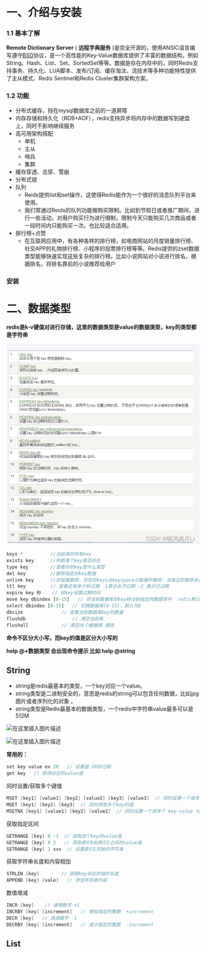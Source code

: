 # 一、介绍与安装

### 1.1 基本了解

  **Remote Dictionary Server** ( **远程字典服务** )是完全开源的，使用ANSIC语言编写遵守[BSD](https://so.csdn.net/so/search?q=BSD&spm=1001.2101.3001.7020)协议，是一个高性能的Key-Value数据库提供了丰富的数据结构，例如String、Hash、List、Set、SortedSet等等。数据是存在内存中的，同时Redis支持事务、持久化、LUA脚本、发布/订阅、缓存淘汰、流技术等多种功能特性提供了主从模式、Redis Sentinel和Redis Cluster集群架构方案。

### 1.2 功能

* 分布式缓存，挡在mysql数据库之前的一道屏障
* 内存存储和持久化（RDB+AOF），redis支持异步将内存中的数据写到硬盘上，同时不影响继续服务
* 高可用架构搭配
  * 单机
  * 主从
  * 哨兵
  * 集群
* 缓存穿透、击穿、雪崩
* 分布式锁
* 队列
  * Reids提供list和set操作，这使得Redis能作为一个很好的消息队列平台来使用。
  * 我们常通过Reids的队列功能做购买限制。比如到节假日或者推广期间，进行一些活动，对用户购买行为进行限制，限制今天只能购买几次商品或者一段时间内只能购买一次。也比较适合适用。
* 排行榜+点赞
  * 在互联网应用中，有各种各样的排行榜，如电商网站的月度销量排行榜、社交APP的礼物排行榜、小程序的投票排行榜等等。Redis提供的zset数据类型能够快速实现这些复杂的排行榜。比如小说网站对小说进行排名，根据排名，将排名靠前的小说推荐给用户


### 安装

# 二、数据类型

**redis是k-v键值对进行存储，这里的数据类型是value的数据类型，key的类型都是字符串**

![1705047571435](image/1.基础篇/1705047571435.png)

```js
keys *  		//当前库的所有key
exists key      //判断某个key是否存在
type key        //查看你的key是什么类型
del key         //删除指定的key数据
unlink key      //非阻塞删除，仅仅将keys从keyspace元数据中删除，没真正的删除会在后续异步中操作
ttl key         // 查看还有多少秒过期 -1表示永不过期 -2 表示已过期
expire key 秒    // 给key设置过期时间
move key dbindex [0-15]   // 将当前数据库的key移动到指定的数据库中  redis默认是有16个数据库的
select dbindex [0-15]   // 切换数据库[0-15]，默认为0
dbsize   			// 查看当前数据库key的数量
flushdb         		// 清空当前库
flushall 			// 清空16个数据库 慎用

```

**命令不区分大小写，而key的值是区分大小写的**

**help @+数据类型 会出现命令提示 比如 help @string**

## String


* string是redis最基本的类型，一个key对应一个value。
* string类型是二进制安全的，意思是redis的string可以包含任何数据，比如jpg图片或者序列化的对象 。
* string类型是Redis最基本的数据类型，一个redis中字符串value最多可以是512M

![在这里插入图片描述](https://img-blog.csdnimg.cn/59d52ab816114824a740b19aca9fd08d.png)

![在这里插入图片描述](https://img-blog.csdnimg.cn/6bf0e2a1bea7458e8add4586d384c82c.png)

**常用的：**

```java
set key value ex 20   // 设置值 20秒过期
get key   // 获得对应的value值
```

同时设置/获取多个键值

```java
MSET [key1] [value1] [key2] [value2] [key3] [value3]  // 同时设置一个或多个键值对
MGET [key1] [key2] [key3]  // 同时获取多个key的值
MSETNX [key1] [value1] [key2] [value2]  // 同时设置一个或多个 key-value 对  必须保证key都不存在才能成功
```

获取指定区间

```java
GETRANGE [key] 0 -1  // 获取这个key的value值
GETRANGE [key] 0 2   // 获取索引0到索引2之间的value值
SETRANGE [key] 1 xxx  // 设置索引1开始的字符串
```

获取字符串长度和内容相加

```java
STRLEN [key]        // 获取key对应的值的长度
APPEND [key] [vale]   // 添加字符串内容
```

数值增减

```java
INCR [key]    // 递增数字 +1
INCRBY [key] [increment]   // 增加指定的整数  +increment 
DECR [key]   // 递减数字 -1
DECRBY [key] [increment]   // 减少指定的整数  -increment 
```

## List
